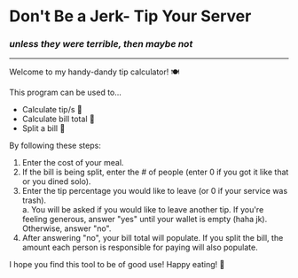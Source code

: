 # Don't Be a Jerk- Tip Your Server
### *unless they were terrible, then maybe not*

---

Welcome to my handy-dandy tip calculator! 🍽️


This program can be used to...
- Calculate tip/s 💅
- Calculate bill total 💸
- Split a bill 👯


By following these steps:
1. Enter the cost of your meal.
2. If the bill is being split, enter the # of people (enter 0 if you got it like that or you dined solo).
3. Enter the tip percentage you would like to leave (or 0 if your service was trash).   
    a. You will be asked if you would like to leave another tip. If you're feeling generous, answer "yes" until your wallet is empty (haha jk). Otherwise, answer "no". 
4. After answering "no", your bill total will populate. If you split the bill, the amount each person is responsible for paying will also populate. 


I hope you find this tool to be of good use! Happy eating! 🍜